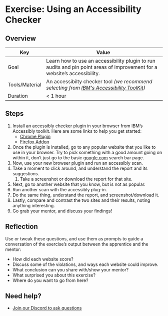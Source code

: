 # Exercise: Using an Accessibility Checker

## Overview

| Key | Value |
| --- | --- |
| Goal | Learn how to use an accessibility plugin to run audits and pin point areas of improvement for a website’s accessibility. |
| Tools/Material | An accessibilty checker tool *(we recommend selecting from [IBM's Accessibility ToolKit](https://www.ibm.com/able/toolkit/tools/))* |
| Duration | < 1 hour |

## Steps

1. Install an accessibly checker plugin in your browser from IBM’s Accessibly toolkit. Here are some links to help you get started:
    - [Chrome Plugin](https://chrome.google.com/webstore/detail/ibm-equal-access-accessib/lkcagbfjnkomcinoddgooolagloogehp)
    - [Firefox Addon](https://addons.mozilla.org/en-US/firefox/addon/accessibility-checker/)
2. Once the plugin is installed, go to any popular website that you like to use in your browser. Try to pick something with a good amount going on within it, don’t just go to the basic [google.com](http://google.com) search bar page. 
3. Now, use your new browser plugin and run an accessibly scan. 
4. Take a moment to click around, and understand the report and its suggestions. 
    1. Take a screenshot or download the report for that site. 
5. Next, go to another website that you know, but is not as popular. 
6. Run another scan with the accessibly plug-in. 
7. Do the same thing, understand the report, and screenshot/download it. 
8. Lastly, compare and contrast the two sites and their results, noting anything interesting. 
9. Go grab your mentor, and discuss your findings!  

## Reflection

Use or tweak these questions, and use them as prompts to guide a conversation of the exercise’s output between the apprentice and the mentor:

- How did each website score? 
- Discuss some of the violations, and ways each website could improve. 
- What conclusion can you share with/show your mentor?
- What surprised you about this exercise?
- Where do you want to go from here?

## Need help?

- [Join our Discord to ask questions](https://discord.gg/bDVYvG3Czd)
